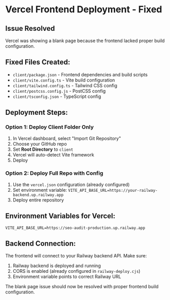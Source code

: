 # Vercel Frontend Deployment - Fixed

## Issue Resolved
Vercel was showing a blank page because the frontend lacked proper build configuration.

## Fixed Files Created:
- `client/package.json` - Frontend dependencies and build scripts
- `client/vite.config.ts` - Vite build configuration 
- `client/tailwind.config.ts` - Tailwind CSS config
- `client/postcss.config.js` - PostCSS config
- `client/tsconfig.json` - TypeScript config

## Deployment Steps:

### Option 1: Deploy Client Folder Only
1. In Vercel dashboard, select "Import Git Repository"
2. Choose your GitHub repo
3. Set **Root Directory** to `client`
4. Vercel will auto-detect Vite framework
5. Deploy

### Option 2: Deploy Full Repo with Config
1. Use the `vercel.json` configuration (already configured)
2. Set environment variable: `VITE_API_BASE_URL=https://your-railway-backend.up.railway.app`
3. Deploy entire repository

## Environment Variables for Vercel:
```
VITE_API_BASE_URL=https://seo-audit-production.up.railway.app
```

## Backend Connection:
The frontend will connect to your Railway backend API. Make sure:
1. Railway backend is deployed and running
2. CORS is enabled (already configured in `railway-deploy.cjs`)
3. Environment variable points to correct Railway URL

The blank page issue should now be resolved with proper frontend build configuration.